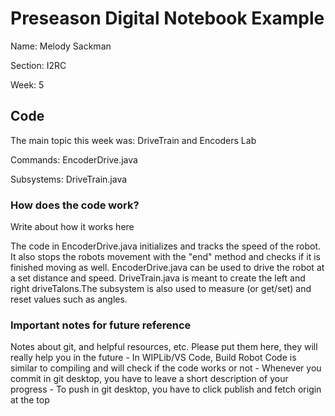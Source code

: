 # Preseason Digital Notebook Example
Name: Melody Sackman

Section: I2RC

Week: 5


## Code

The main topic this week was: DriveTrain and Encoders Lab

Commands: EncoderDrive.java

Subsystems: DriveTrain.java 

### How does the code work?
Write about how it works here

The code in EncoderDrive.java initializes and tracks the speed of the robot. It also stops the robots movement with the "end" method and checks if it is finished moving as well. EncoderDrive.java can be used to drive the robot at a set distance and speed. DriveTrain.java is meant to create the left and right driveTalons.The subsystem is also used to measure (or get/set) and reset values such as angles. 


### Important notes for future reference
Notes about git, and helpful resources, etc. 
Please put them here, they will really help you in the future 
    - In WIPLib/VS Code, Build Robot Code is similar to compiling and will
      check if the code works or not
    - Whenever you commit in git desktop, you have to leave a short description 
      of your progress
    - To push in git desktop, you have to click publish and fetch origin at 
      the top
